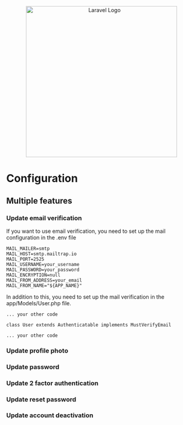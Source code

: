 <p align="center"><a href="https://laravel.com" target="_blank"><img src="https://raw.githubusercontent.com/laravel/art/master/logo-lockup/5%20SVG/2%20CMYK/1%20Full%20Color/laravel-logolockup-cmyk-red.svg" width="400" alt="Laravel Logo"></a></p>

# Configuration

## Multiple features

### Update email verification
If you want to use email verification, you need to set up the mail configuration in the .env file
```
MAIL_MAILER=smtp
MAIL_HOST=smtp.mailtrap.io
MAIL_PORT=2525
MAIL_USERNAME=your_username
MAIL_PASSWORD=your_password
MAIL_ENCRYPTION=null
MAIL_FROM_ADDRESS=your_email
MAIL_FROM_NAME="${APP_NAME}"
```
In addition to this, you need to set up the mail verification in the app/Models/User.php file.
```
... your other code
 
class User extends Authenticatable implements MustVerifyEmail

... your other code

```

### Update profile photo
### Update password
### Update 2 factor authentication
### Update reset password
### Update account deactivation

